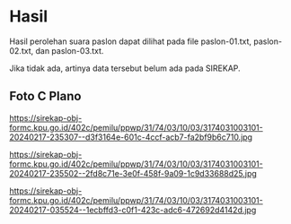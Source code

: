 # Hasil

Hasil perolehan suara paslon dapat dilihat pada file paslon-01.txt, paslon-02.txt, dan paslon-03.txt.

Jika tidak ada, artinya data tersebut belum ada pada SIREKAP.

## Foto C Plano

https://sirekap-obj-formc.kpu.go.id/402c/pemilu/ppwp/31/74/03/10/03/3174031003101-20240217-235307--d3f3164e-601c-4ccf-acb7-fa2bf9b6c710.jpg

https://sirekap-obj-formc.kpu.go.id/402c/pemilu/ppwp/31/74/03/10/03/3174031003101-20240217-235502--2fd8c71e-3e0f-458f-9a09-1c9d33688d25.jpg

https://sirekap-obj-formc.kpu.go.id/402c/pemilu/ppwp/31/74/03/10/03/3174031003101-20240217-035524--1ecbffd3-c0f1-423c-adc6-472692d4142d.jpg
